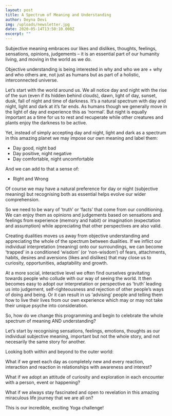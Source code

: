 ```yaml
---
layout: post
title: A Spectrum of Meaning and Understanding
author: Deyna Devi
img: /uploads/newsletter.jpg
date: 2020-05-14T13:50:10.000Z
excerpt: ""
---
```

Subjective meaning embraces our likes and dislikes, thoughts, feelings, sensations, opinions, judgements – it is an essential part of our humanity living, and moving in the world as we do.

Objective understanding is being interested in why and who we are + why and who others are, not just as humans but as part of a holistic, interconnected universe.

Let’s start with the world around us. We all notice day and night with the rise of the sun (even if its hidden behind clouds), dawn, light of day, sunset, dusk, fall of night and time of darkness. It’s a natural spectrum with day and night, light and dark at it’s far ends. As humans though we generally move in the light of day and experience this as ‘normal’. But night is equally important as a time for us to rest and recuperate while other creatures and plants enjoy the darkness to be active.

Yet, instead of simply accepting day and night, light and dark as a spectrum in this amazing planet we may impose our own meaning and label them:

* Day good, night bad
* Day positive, night negative
* Day comfortable, night uncomfortable

And we can add to that a sense of:

* Right and Wrong

Of course we may have a natural preference for day or night (subjective meaning) but recognising both as essential helps evolve our wider comprehension.

So we need to be wary of ‘truth’ or ‘facts’ that come from our conditioning. We can enjoy them as opinions and judgements based on sensations and feelings from experience (memory and habit) or imagination (expectation and assumption) while appreciating that other perspectives are also valid.

Creating dualities moves us away from objective understanding and appreciating the whole of the spectrum between dualities. If we inflict our individual interpretation (meaning) onto our surroundings, we can become ‘trapped’ in a conditioned ‘wisdom’ (or ‘non-wisdom’) of fears, attachments, habits, desires and aversions (likes and dislikes) that may close us to curiosity, opportunities, adaptability and growth.

At a more social, interactive level we often find ourselves gravitating towards people who collude with our way of seeing the world. It then becomes easy to adopt our interpretation or perspective as ‘truth’ leading us into judgement, self-righteousness and rejection of other people’s ways of doing and being. Or it can result in us ‘advising’ people and telling them how to live their lives from our own experience which may or may not take their unique psyche into consideration.

So, how do we change this programming and begin to celebrate the whole spectrum of meaning AND understanding?

Let’s start by recognising sensations, feelings, emotions, thoughts as our individual subjective meaning, important but not the whole story, and not necesarily the same story for another. 

Looking both within and beyond to the outer world:

What if we greet each day as completely new and every reaction, interaction and reaction in relationships with awareness and interest?

What if we adopt an attitude of curiosity and exploration in each encounter with a person, event or happening?

What if we always stay fascinated and open to revelation in this amazing miraculous life journey that we are all on?

This is our incredible, exciting Yoga challenge!